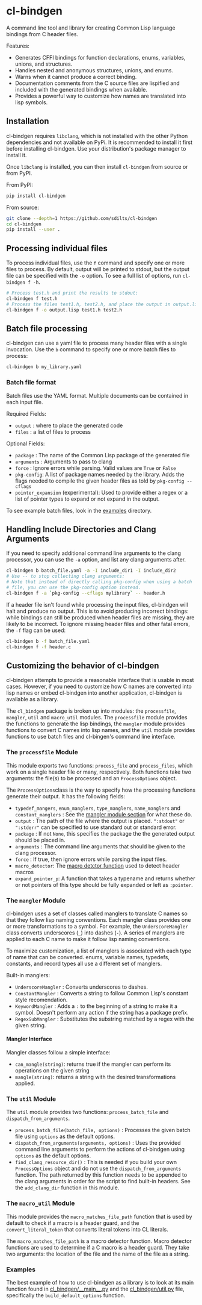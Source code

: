 # cl-bindgen

A command line tool and library for creating Common Lisp language bindings
from C header files.

Features:
+ Generates CFFI bindings for function declarations, enums, variables, unions,
  and structures.
+ Handles nested and anonymous structures, unions, and enums.
+ Warns when it cannot produce a correct binding.
+ Documentation comments from the C source files are lispified and
  included with the generated bindings when available.
+ Provides a powerful way to customize how names are translated into
  lisp symbols.

## Installation
cl-bindgen requires `libclang`, which is not installed with the other Python
dependencies and not available on PyPi. It is recommended to install it first before installing
cl-bindgen. Use your distribution's package manager to install it.

Once `libclang` is installed, you can then install `cl-bindgen` from
source or from PyPI.

From PyPI:
``` bash
pip install cl-bindgen
```
From source:
``` bash
git clone --depth=1 https://github.com/sdilts/cl-bindgen
cd cl-bindgen
pip install --user .
```
## Processing individual files
To process individual files, use the `f` command and specify one or
more files to process. By default, output will be printed to
stdout, but the output file can be specified with the `-o` option. To see
a full list of options, run `cl-bindgen f -h`.

``` bash
# Process test.h and print the results to stdout:
cl-bindgen f test.h
# Process the files test1.h, test2.h, and place the output in output.lisp:
cl-bindgen f -o output.lisp test1.h test2.h
```

## Batch file processing
cl-bindgen can use a yaml file to process many header
files with a single invocation. Use the `b` command
to specify one or more batch files to process:

``` bash
cl-bindgen b my_library.yaml
```

### Batch file format
Batch files use the YAML format. Multiple documents can be contained in each input file.

Required Fields:
+ `output` : where to place the generated code
+ `files` : a list of files to process

Optional Fields:
+ `package` : The name of the Common Lisp package of the generated file
+ `arguments` : Arguments to pass to clang
+ `force` : Ignore errors while parsing. Valid values are `True` or `False`
+ `pkg-config`: A list of package names needed by the library. Adds
  the flags needed to compile the given header files as told by
  `pkg-config --cflags`
+ `pointer_expansion` (experimental): Used to provide either a regex
	or a list of pointer types to expand or not expand in the output.


To see example batch files, look in the
[examples](https://github.com/sdilts/cl-bindgen/tree/master/examples)
directory.

## Handling Include Directories and Clang Arguments

If you need to specify additional command line arguments to the clang
processor, you can use the `-a` option, and list any clang arguments after.

``` bash
cl-bindgen b batch_file.yaml -a -I include_dir1 -I include_dir2
# Use -- to stop collecting clang arguments:
# Note that instead of directly calling pkg-config when using a batch
# file, you can use the pkg-config option instead.
cl-bindgen f -a `pkg-config --cflags mylibrary` -- header.h
```

If a header file isn't found while processing the input files,
cl-bindgen will halt and produce no output. This is to avoid producing
incorrect bindings: while bindings can still be produced when header
files are missing, they are likely to be incorrect. To ignore missing
header files and other fatal errors, the `-f` flag can be used:

``` bash
cl-bindgen b -f batch_file.yaml
cl-bindgen f -f header.c
```

## Customizing the behavior of cl-bindgen
cl-bindgen attempts to provide a reasonable interface that is usable
in most cases. However, if you need to customize how C names are
converted into lisp names or embed cl-bindgen into another
application, cl-bindgen is available as a library.

The `cl_bindgen` package is broken up into modules: the `processfile`,
`mangler`, `util` and `macro_util` modules. The `processfile` module provides the
functions to generate the lisp bindings, the `mangler` module provides
functions to convert C names into lisp names, and the `util` module
provides functions to use batch files and cl-bingen's command line
interface.

### The `processfile` Module

This module exports two functions: `process_file` and `process_files`,
which work on a single header file or many, respectively. Both
functions take two arguments: the file(s) to be processed and an
`ProcessOptions` object.

The `ProcessOptions`class is the way to specify how the
processing functions generate their output. It has the following
fields:

+ `typedef_mangers`, `enum_manglers`, `type_manglers`, `name_manglers`
  and `constant_manglers` : See the [mangler module section](#the-mangler-module)
  for what these do.
+ `output` : The path of the file where the output is
  placed. `":stdout"` or `":stderr"` can be specified to use standard
  out or standard error.
+ `package` : If not `None`, this specifies the package the the
  generated output should be placed in.
+ `arguments` : The command line arguments that should be given to the
  clang processor.
+ `force` : If true, then ignore errors while parsing the input files.
+ `macro_detector`: The [macro detctor function](#the-macro_util-module)
  used to detect header macros
+ `expand_pointer_p`: A function that takes a typename and returns
  whether or not pointers of this type should be fully expanded or
  left as `:pointer`.

### The `mangler` Module

cl-bindgen uses a set of classes called manglers to translate C
names so that they follow lisp naming conventions. Each mangler class
provides one or more transformations to a symbol. For example, the
`UnderscoreMangler` class converts underscores (`_`) into dashes
(`-`). A series of manglers are applied to each C name to make it
follow lisp naming conventions.

To maximize customization, a list of manglers is associated with each
type of name that can be converted. enums, variable names, typedefs,
constants, and record types all use a different set of manglers.

Built-in manglers:
+ `UnderscoreMangler` : Converts underscores to dashes.
+ `ConstantMangler` : Converts a string to follow Common Lisp's constant style
  recomendation.
+ `KeywordMangler` : Adds a `:` to the beginning of a string to make it a symbol.
   Doesn't perform any action if the string has a package prefix.
+ `RegexSubMangler` : Substitutes the substring matched by a regex with the given string.

#### Mangler Interface

Mangler classes follow a simple interface:
+ `can_mangle(string)`: returns true if the mangler can perform its
  operations on the given string
+ `mangle(string)`: returns a string with the desired transformations
  applied.

### The `util` Module

The `util` module provides two functions: `process_batch_file` and
`dispatch_from_arguments`.

+ `process_batch_file(batch_file, options)` : Processes the given
  batch file using `options` as the default options.
+ `dispatch_from_arguments(arguments, options)` : Uses the provided
  command line arguments to perform the actions of cl-bindgen using
  `options` as the default options.
+ `find_clang_resource_dir()` : This is needed if you build your own
  `ProcessOptions` object and do not use the `dispatch_from_arguments`
  function. The path returned by this function needs to be appended
  to the clang arguments in order for the script to find built-in
  headers. See the `add_clang_dir` function in this module.

### The `macro_util` Module

This module provides the `macro_matches_file_path` function that is used
by default to check if a macro is a header guard, and the
`convert_literal_token` that converts literal tokens into CL literals.

The `macro_matches_file_path` is a macro detector function. Macro
detector functions are used to determine if a C macro is a header
guard. They take two arguments: the location of the file and the name
of the file as a string.

### Examples

The best example of how to use cl-bindgen as a library is to look at its main
function found in
[cl\_bindgen/\_\_main\_\_.py](https://github.com/sdilts/cl-bindgen/blob/master/cl_bindgen/__main__.py)
and the
[cl\_bindgen/util.py](https://github.com/sdilts/cl-bindgen/blob/master/cl_bindgen/util.py)
file, specifically the `build_default_options` function.
